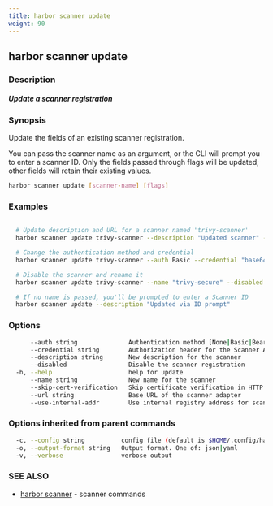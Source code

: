 ```yaml
---
title: harbor scanner update
weight: 90
---
```

## harbor scanner update

### Description

##### Update a scanner registration

### Synopsis

Update the fields of an existing scanner registration.

You can pass the scanner name as an argument, or the CLI will prompt you to enter a scanner ID.
Only the fields passed through flags will be updated; other fields will retain their existing values.

```sh
harbor scanner update [scanner-name] [flags]
```

### Examples

```sh

  # Update description and URL for a scanner named 'trivy-scanner'
  harbor scanner update trivy-scanner --description "Updated scanner" --url "http://trivy.local:8080"

  # Change the authentication method and credential
  harbor scanner update trivy-scanner --auth Basic --credential "base64encodedAuth"

  # Disable the scanner and rename it
  harbor scanner update trivy-scanner --name "trivy-secure" --disabled

  # If no name is passed, you'll be prompted to enter a Scanner ID
  harbor scanner update --description "Updated via ID prompt"

```

### Options

```sh
      --auth string              Authentication method [None|Basic|Bearer|X-ScannerAdapter-API-Key]
      --credential string        Authorization header for the Scanner Adapter API
      --description string       New description for the scanner
      --disabled                 Disable the scanner registration
  -h, --help                     help for update
      --name string              New name for the scanner
      --skip-cert-verification   Skip certificate verification in HTTP requests
      --url string               Base URL of the scanner adapter
      --use-internal-addr        Use internal registry address for scanning
```

### Options inherited from parent commands

```sh
  -c, --config string          config file (default is $HOME/.config/harbor-cli/config.yaml)
  -o, --output-format string   Output format. One of: json|yaml
  -v, --verbose                verbose output
```

### SEE ALSO

* [harbor scanner](harbor-scanner.md)	 - scanner commands

